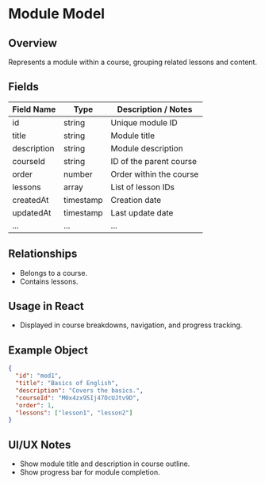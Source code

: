 # Module Model

## Overview

Represents a module within a course, grouping related lessons and content.

## Fields

| Field Name  | Type      | Description / Notes     |
| ----------- | --------- | ----------------------- |
| id          | string    | Unique module ID        |
| title       | string    | Module title            |
| description | string    | Module description      |
| courseId    | string    | ID of the parent course |
| order       | number    | Order within the course |
| lessons     | array     | List of lesson IDs      |
| createdAt   | timestamp | Creation date           |
| updatedAt   | timestamp | Last update date        |
| ...         | ...       | ...                     |

## Relationships

- Belongs to a course.
- Contains lessons.

## Usage in React

- Displayed in course breakdowns, navigation, and progress tracking.

## Example Object

```json
{
  "id": "mod1",
  "title": "Basics of English",
  "description": "Covers the basics.",
  "courseId": "M0x4zx95Ij47OcUJtv9D",
  "order": 1,
  "lessons": ["lesson1", "lesson2"]
}
```

## UI/UX Notes

- Show module title and description in course outline.
- Show progress bar for module completion.
